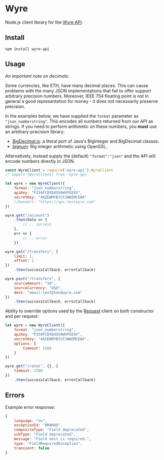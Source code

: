 Wyre
====

Node.js client library for the [Wyre API](https://www.sendwyre.com/docs/).

Install
-------

```
npm install wyre-api
```

Usage
-----

*An important note on decimals*:

Some currencies, like ETH, have many decimal places. This can cause problems with the 
many JSON implementations that fail to offer support arbitrary precision numbers. Moreover, IEEE 754 floating point
is not in general a good representation for money - it does not necessarily preserve precision.

In the examples below, we have supplied the `format` parameter as `"json_numberstring"`. This encodes all
numbers returned from our API as strings. If you need to perform arithmetic on these numbers, you ***must*** 
use an arbitrary-precision library:

- [BigDecimal.js](https://github.com/iriscouch/bigdecimal.js): a literal port of Java's BigInteger and BigDecimal classes.
- [bignum](https://github.com/justmoon/node-bignum): Big integer arithmetic using OpenSSL.

Alternatively, instead supply the (default) `"format":"json"` and the API will encode numbers directly in JSON.

```js
const WyreClient = require('wyre-api').WyreClient
// import {WyreClient} from 'wyre-api'

let wyre = new WyreClient({
    format: "json_numberstring",
    apiKey: "P334FCDXQ4UVAWVPUZ4V",
    secretKey: "4AZEWMYB7CFJWWZMCEWX"
    //baseUrl: "https://api.testwyre.com"
})

wyre.get("/account")
    .then(data => {
        // .. success
    },
    err => {
        // .. error
    })

wyre.get("/transfers", {
    limit: 1,
    offset: 1
})
    .then(successCallback, errorCallback)

wyre.post("/transfers", {
    sourceAmount: "10",
    sourceCurrency: "USD",
    dest: "email:test@sendwyre.com"
})
    .then(successCallback, errorCallback)
```

Ability to override options used by the [Request](https://github.com/request/request) client on both constructor and per request:

```js
let wyre = new WyreClient({
    format: "json_numberstring",
    apiKey: "P334FCDXQ4UVAWVPUZ4V",
    secretKey: "4AZEWMYB7CFJWWZMCEWX",
    options: {
        timeout: 1500
    }
})
```

```js
wyre.get("/rates", {}, {
    timeout: 1500
})
    .then(successCallback, errorCallback)
```

Errors
------

Example error response:
```js
{
    language: "en",
    exceptionId: "8MAM48",
    compositeType: "Field deprecated",
    subType: "Field deprecated",
    message: "Field dest is required.",
    type: "FieldRequiredException",
    transient: false
}
```
